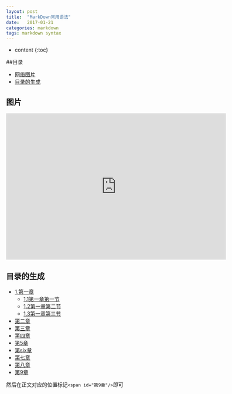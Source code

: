 ```yaml
---
layout: post
title:  "MarkDown常用语法"
date:   2017-01-21
categories: markdown
tags: markdown syntax
---
```


* content
{:toc}

##目录

* [网络图片](#网络图片)
* [目录的生成](#目录的生成)

## 图片
<span id="网络图片"/>
<iframe src="http://image.thermaltake.com/News/db/imgs/press/images/TTFUN/20131015/1/Image00005.jpg" 					style="border: 0;height: 400px;width: 600px;overflow: hidden;" 
		frameBorder="0">
</iframe>

## 目录的生成
<span id="目录的生成"/>

* [1.第一章](#1)
	* [1.1第一章第一节](#)
	* [1.2第一章第二节](#)
	* [1.3第一章第三节](#)
* [第二章](#)
* [第三章](#)
* [第四章](#)
* [第5章](#)
* [第six章](#)
* [第七章](#)
* [第八章](#)
* [第9章](#第9章)

然后在正文对应的位置标记`<span id="第9章"/>`即可